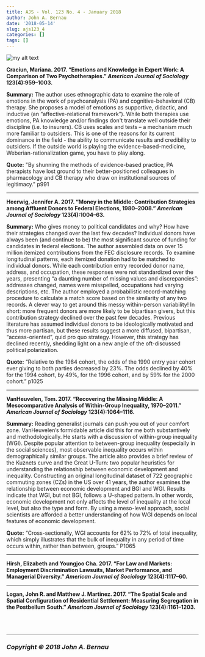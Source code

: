 ```yaml
---
title: AJS - Vol. 123 No. 4 - January 2018
author: John A. Bernau
date: '2018-05-14'
slug: ajs123_4
categories: []
tags: []
---
```


<img src="/blog/ajs123_4.jpg" alt="my alt text"/>

**Craciun, Mariana. 2017. “Emotions and Knowledge in Expert Work: A Comparison of Two Psychotherapies.” *American Journal of Sociology* 123(4):959–1003.**

**Summary:** The author uses ethnographic data to examine the role of emotions in the work of psychoanalysis (PA) and cognitive-behavioral (CB) therapy. She proposes a model of emotions as supportive, didactic, and inductive (an “affective-relational framework”). While both therapies use emotions, PA knowledge and/or findings don't translate well outside their discipline (i.e. to insurers). CB uses scales and tests – a mechanism much more familiar to outsiders. This is one of the reasons for its current dominance in the field - the ability to communicate results and credibility to outsiders. If the outside world is playing the evidence-based-medicine, Weberian-rationalization game, you have to play along.  

**Quote:** "By shunning the methods of evidence-based practice, PA therapists have lost ground to their better-positioned colleagues in pharmacology and CB therapy who draw on institutional sources of legitimacy." p991 

___

**Heerwig, Jennifer A. 2017. “Money in the Middle: Contribution Strategies among Affluent Donors to Federal Elections, 1980–2008.” *American Journal of Sociology* 123(4):1004–63.**

**Summary:** Who gives money to political candidates and why? How have their strategies changed over the last few decades? Individual donors have always been (and continue to be) the most significant source of funding for candidates in federal elections. The author assembled data on over 15 million itemized contributions from the FEC disclosure records. To examine longitudinal patterns, each itemized donation had to be matched to individual donors. While each contribution entry recorded donor name, address, and occupation, these responses were not standardized over the years, presenting “a daunting number of missing values and discrepancies”: addresses changed, names were misspelled, occupations had varying descriptions, etc. The author employed a probabilistic record-matching procedure to calculate a match score based on the similarity of any two records. A clever way to get around this messy within-person variability! In short: more frequent donors are more likely to be bipartisan givers, but this contribution strategy declined over the past few decades. Previous literature has assumed individual donors to be ideologically motivated and thus more partisan, but these results suggest a more diffused, bipartisan, “access-oriented”, quid pro quo strategy. However, this strategy has declined recently, shedding light on a new angle of the oft-discussed political polarization. 

**Quote:** “Relative to the 1984 cohort, the odds of the 1990 entry year cohort ever giving to both parties decreased by 23%. The odds declined by 40% for the 1994 cohort, by 49%, for the 1996 cohort, and by 59% for the 2000 cohort.” p1025

___

**VanHeuvelen, Tom. 2017. “Recovering the Missing Middle: A Mesocomparative Analysis of Within-Group Inequality, 1970–2011.” *American Journal of Sociology* 123(4):1064–1116.**
  
**Summary:** Reading generalist journals can push you out of your comfort zone. VanHeuvelen’s formidable article did this for me both substantively and methodologically. He starts with a discussion of within-group inequality (WGI). Despite popular attention to between-group inequality (especially in the social sciences), most observable inequality occurs within demographically similar groups. The article also provides a brief review of the Kuznets curve and the Great U-Turn: two popular heuristics for understanding the relationship between economic development and inequality. Constructing an original longitudinal dataset of 722 geographic commuting zones (CZs) in the US over 41 years, the author examines the relationship between economic development and BGI and WGI. Results indicate that WGI, but not BGI, follows a U-shaped pattern. In other words, economic development not only affects the level of inequality at the local level, but also the type and form. By using a meso-level approach, social scientists are afforded a better understanding of how WGI depends on local features of economic development.


**Quote:** “Cross-sectionally, WGI accounts for 62% to 72% of total inequality, which simply illustrates that the bulk of inequality in any period of time occurs within, rather than between, groups.” P1065


___

**Hirsh, Elizabeth and Youngjoo Cha. 2017. “For Law and Markets: Employment Discrimination Lawsuits, Market Performance, and Managerial Diversity.” *American Journal of Sociology* 123(4):1117–60.**

___

**Logan, John R. and Matthew J. Martinez. 2017. “The Spatial Scale and Spatial Configuration of Residential Settlement: Measuring Segregation in the Postbellum South.” *American Journal of Sociology* 123(4):1161–1203.**

<br>
<br>
  
___

### *Copyright &copy; 2018 John A. Bernau*